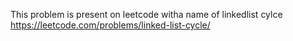 This problem is present on leetcode witha name of linkedlist cylce
https://leetcode.com/problems/linked-list-cycle/
